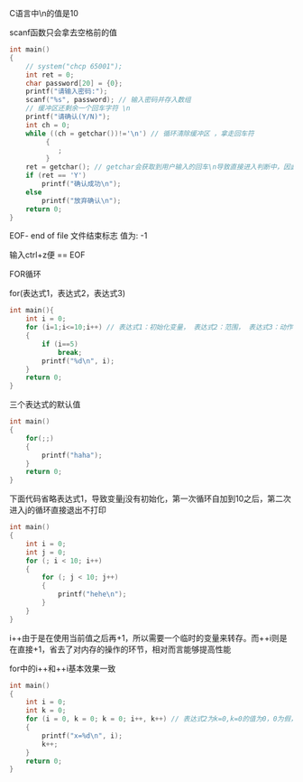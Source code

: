 C语言中\n的值是10

scanf函数只会拿去空格前的值

```c
int main()
{
    // system("chcp 65001");
    int ret = 0;
    char password[20] = {0};
    printf("请输入密码:");
    scanf("%s", password); // 输入密码并存入数组
    // 缓冲区还剩余一个回车字符 \n
    printf("请确认(Y/N)");
    int ch = 0;
    while ((ch = getchar())!='\n') // 循环清除缓冲区 ，拿走回车符
         {
            ;
         }
    ret = getchar(); // getchar会获取到用户输入的回车\n导致直接进入判断中，因此要清空scanf函数的缓存区
    if (ret == 'Y')
        printf("确认成功\n");
    else
        printf("放弃确认\n");
    return 0;
}
```

EOF- end of file 文件结束标志 值为: -1

输入ctrl+z便 == EOF



FOR循环

for(表达式1，表达式2，表达式3)

```c
int main(){
    int i = 0;
    for (i=1;i<=10;i++) // 表达式1：初始化变量， 表达式2：范围， 表达式3：动作
    {
        if (i==5)
            break;
        printf("%d\n", i);
    }
    return 0;
}
```

三个表达式的默认值

```c
int main()
{
    for(;;)
    {
        printf("haha");
    }
    return 0;
}
```

下面代码省略表达式1，导致变量j没有初始化，第一次循环自加到10之后，第二次进入j的循环直接退出不打印

````c
int main()
{
    int i = 0;
    int j = 0;
    for (; i < 10; i++)
    {
        for (; j < 10; j++)
        {
            printf("hehe\n");
        }
    }
}
````

i++由于是在使用当前值之后再+1，所以需要一个临时的变量来转存。而++i则是在直接+1，省去了对内存的操作的环节，相对而言能够提高性能

for中的i++和++i基本效果一致

```c
int main()
{
    int i = 0;
    int k = 0;
    for (i = 0, k = 0; k = 0; i++, k++) // 表达式2为k=0,k=0的值为0，0为假，所以不会进入循环体中
    {
        printf("x=%d\n", i);
        k++;
    }
    return 0;
}
```

